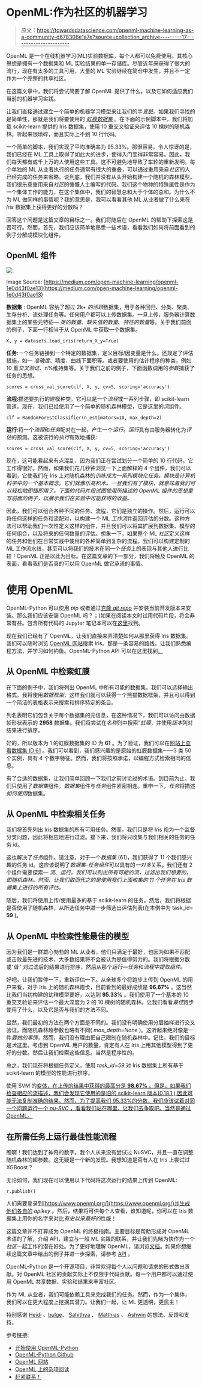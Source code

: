 # OpenML:作为社区的机器学习

> 原文：<https://towardsdatascience.com/openml-machine-learning-as-a-community-d678306e1a7e?source=collection_archive---------17----------------------->

OpenML 是一个在线机器学习(ML)实验数据库，每个人都可以免费使用。其核心思想是拥有一个数据集和 ML 实验结果的单一存储库。尽管近年来获得了很大的流行，现在有太多的工具可用，大量的 ML 实验继续在筒仓中发生，并且不一定作为一个完整的共享社区。

在这篇文章中，我们将尝试简要了解 OpenML 提供了什么，以及它如何适应我们当前的机器学习实践。

让我们直接通过建立一个简单的机器学习模型来让我们的手*变脏*。如果我们寻找的是简单性，那就是我们将要使用的 [*虹膜数据集*](https://en.wikipedia.org/wiki/Iris_flower_data_set) 。在下面的示例脚本中，我们将加载 scikit-learn 提供的 Iris 数据集，使用 10 重交叉验证来评估 10 棵树的随机森林。听起来很琐碎，而且实际上不到 10 行代码。

一个简单的脚本，我们实现了平均准确率为 95.33%。那很容易。令人惊讶的是，我们已经在 ML 工具上取得了如此大的进步，使得入门变得非常容易。因此，我们每天都有成千上万的人使用这些工具。这不可避免地导致了车轮的重新发明。每个单独的 ML 从业者执行的任务通常有很大的重叠，可以通过重用来自*社区*的人已经完成的任务来省略。说到底，我们并没有从头开始构建一个随机的森林模型。我们很乐意重用来自*社区*的慷慨人士编写的代码。我们这个物种的特殊属性是作为一个集体工作的能力，在这个集体中，我们的智慧总和大于个体的总和。为什么不为 ML 做同样的事情呢？我的意思是，我可以看看其他 ML 从业者做了什么来在 *Iris* 数据集上获得更好的分数吗？

回答这个问题是这篇文章的目标之一。我们将随后在 OpenML 的帮助下探索这是否可行。然而，首先，我们应该简单地熟悉一些术语，看看我们如何将前面看到的例子分解成模块化组件。

## **OpenML 组件**

![](img/fa9ccb304a1112c80b65372bab8c0aa6.png)

Image Source: [https://medium.com/open-machine-learning/openml-1e0d43f0ae13](https://medium.com/open-machine-learning/openml-1e0d43f0ae13)

**数据集** : OpenML 容纳了超过 2k+ *的活跃*数据集，用于各种回归、分类、聚类、生存分析、流处理任务等。任何用户都可以上传数据集。一旦上传，服务器计算数据集上的某些元特征— *类的数量*、*缺失值的数量*、*特征的数量*等。关于我们前面的例子，下面一行相当于从 OpenML 中获取一个数据集。

```
X, y = datasets.load_iris(return_X_y=True)
```

**任务**:一个任务链接到一个特定的数据集，定义目标/因变量是什么。还规定了评估措施，如— *准确度*、精度、曲线下面积等。或者要使用的估计程序的种类，例如 10 重*交叉验证*、n%维持集等。关于我们之前的例子，下面函数调用的*参数*捕获了任务的思想。

```
scores = cross_val_score(clf, X, y, cv=5, scoring='accuracy')
```

**流程**:描述要执行的建模种类。它可以是一个*流程*或一系列步骤，即 scikit-learn 管道。现在，我们已经使用了一个简单的随机森林模型，它是这里的*流*组件。

```
clf = RandomForestClassifier(n_estimators=10, max_depth=2)
```

**运行**:将一个*流程*和*任务*配对在一起，产生一个*运行*。*运行*具有由服务器转化为*评估*的预测。这被该行的*执行*有效地捕获:

```
scores = cross_val_score(clf, X, y, cv=5, scoring='accuracy')
```

现在，这可能看起来有点混乱，因为我们正在尝试划分一个简单的 10 行代码，它工作得很好。然而，如果我们花几秒钟浏览一下上面解释的 4 个组件，我们可以看到，它使我们在 Iris 上对随机森林的*训练成为一系列模块化任务。模块是计算机科学中的一个基本概念。它们就像乐高积木。一旦我们有了模块，就意味着我们可以轻松地即插即用了。下面的代码片段试图使用所描述的 OpenML 组件的思想重写前面的例子，以展示我们在实验中可能获得的收益。*

因此，我们可以组合各种不同的任务、流程，它们是独立的操作。然后，运行可以将任何这样的任务和流配对，以构建一个 ML *工作流*并返回评估的分数。这种方法可以帮助我们一次性定义这样的组件，并且我们可以将其扩展到数据集、模型的任何组合，以及将来的任何数量的评估。想象一下，如果整个 ML *社区*定义这样的任务和他们在日常实践中使用的各种简单到复杂的流程。我们可以构建定制的 ML 工作流水线，甚至可以将我们的技术在同一个*任务*上的表现与其他人进行比较！OpenML 正是以此为目标。在这篇文章的下一部分，我们将触及 OpenML 的表面，看看我们是否真的可以用 OpenML 做它承诺的事情。

# 使用 OpenML

OpenML-Python 可以使用 *pip* 或者通过[克隆 *git repo*](https://openml.github.io/openml-python/develop/contributing.html#installation) 并安装当前开发版本来安装。那么我们应该安装 OpenML 吗？；)如果在阅读本文时试用代码片段，将会非常有益。包含所有代码的 Jupyter 笔记本可以在[这里](https://nbviewer.jupyter.org/github/Neeratyoy/openml-python/blob/blog/OpenML%20-%20Machine%20Learning%20as%20a%20community.ipynb)找到。

现在我们已经有了 OpenML，让我们直接来弄清楚如何从那里获得 Iris 数据集。我们可以随时浏览 [OpenML 网站](https://www.openml.org/)搜索 Iris。那是一条容易的路线。让我们熟悉编程方法，并学习如何钓鱼。OpenML-Python API 可以在这里找到[。](https://openml.github.io/openml-python/develop/api.html)

## 从 OpenML 中检索虹膜

在下面的例子中，我们将列出 OpenML 中所有可能的数据集。我们可以选择输出格式。我将使用*数据框架*，这样我们就可以获得一个熊猫数据框架，并且可以得到一个简洁的表格表示来搜索和排序特定的条目。

列名表明它们包含关于每个数据集的元信息，在这种情况下，我们可以访问由数据帧形状表示的 **2958** 数据集。我们将尝试在*名称*列中搜索“*虹膜*，并使用*版本*列对结果进行排序。

好的，所以版本为 1 的虹膜数据集的 ID 为 **61** 。为了验证，我们可以在[网站上查看数据集 ID 61](https://www.openml.org/d/61) 。我们可以看到，我们感兴趣的是原始的虹膜数据集——3 类 50 个实例，具有 4 个数字特征。然而，我们将按照承诺，以编程方式检索相同的信息。

有了合适的数据集，让我们简单回顾一下我们之前讨论过的术语。到目前为止，我们只使用了*数据集*组件。*数据集*组件与*任务*组件紧密相连。重申一下，*任务*将描述*如何使用*数据集。

## 从 OpenML 中检索相关任务

我们将首先列出 Iris 数据集的所有可用任务。然而，我们只是将 Iris 视为一个监督分类问题，因此将相应地进行过滤。接下来，我们将只收集与我们相关的任务的任务 id。

这也解决了*任务*组件。请注意，对于一个*数据集* (61)，我们获得了 11 个我们感兴趣的任务 id。这应该说明了*数据集-任务组件*可以具有的*一对多*关系。我们还有 2 个组件需要探索— *流*、*运行。我们可以列出所有可能的流，过滤出我们想要的，即随机森林。然而，让我们取而代之的是使用我们上面收集的 11 个任务在 Iris 数据集上进行的所有评估。*

随后，我们将使用上传/使用最多的基于 scikit-learn 的任务。然后，我们将根据是否使用了随机森林，从所选任务中进一步筛选出评估列表(在本例中为 task_id= **59** )。

## 从 OpenML 中检索性能最佳的模型

因为我们是一群雄心勃勃的 ML 从业者，他们只满足于最好，也因为如果不匹配或击败最先进的技术，大多数结果将不会被认为是值得努力的。我们将根据分数或'*值* ' 对过滤后的结果进行排序，然后从那个*运行—任务*和*流程中提取组件。*

好吧，让我们暂停一下，重新评估一下。从全球多个将跑步上传到 OpenML 的用户来看，对于 Iris 上的随机森林跑步，目前看到的最好成绩是 **96.67%** 。这当然比我们当初构建的幼稚模型要好，以达到 **95.33%** 。我们使用了一个基本的 10 重交叉验证来评估一个最大深度为 2 的 10 棵树的随机森林。让我们看看*最佳*跑步使用了什么，以及它是否与我们的方法不同。

显然，我们最初的方法在两个方面是不同的。我们没有明确使用分层抽样进行交叉验证。而随机森林超参数也略有不同( *max_depth=None* )。这听起来绝对像是一件*要做的事情*，然而，我们没有理由把自己限制在随机森林中。记住，我们的目标是*大*这里。考虑到 OpenML 用户的数量，肯定有人在 Iris 上用其他模型得到了更好的分数。然后让我们检索这些信息。当然是程序性的。

总之，我们现在将根据任务定义，使用 *task_id=59* 对 Iris 数据集上所有基于 scikit-learn 的模型的性能进行排序。

使用 SVM 的[变体，在上传的结果中获得的最高分是 **98.67%** 。但是，如果我们检查相应的流描述，我们会发现它使用的是旧的 scikit-learn 版本(0.18.1 ),因此可能无法复制准确的结果。然而，为了提高我们 95.33%的分数，我们应该试着对同一个问题运行一个 *nu-SVC* ，看看我们站在哪里。让我们去争取吧。当然是通过 OpenML。](https://scikit-learn.org/stable/modules/generated/sklearn.svm.NuSVC.html#sklearn.svm.NuSVC)

## 在所需任务上运行最佳性能流程

瞧啊！我们达到了神奇的数字。我个人从来没有尝试过 NuSVC，并且一直在调整随机森林的超参数。这无疑是一个新的发现。我想知道是否有人在 Iris 上尝试过 XGBoost？

无论如何，我们现在可以使用以下代码将这次运行的结果上传到 OpenML:

```
r.publish()
```

人们需要登录到[https://www.openml.org/](https://www.openml.org/)并生成他们各自的 *apikey* 。然后，结果将可供每个人查看，谁知道呢，你可以在 Iris 数据集上用你的名字来对比*有史以来最好的*性能！

这篇文章并不打算成为 OpenML 的终极指南。主要目标是帮助形成对 OpenML 术语的了解，介绍 API，建立与一般 ML 实践的联系，并让我们先睹为快作为一个*社区*一起工作的潜在好处。为了更好地理解 OpenML，请浏览[文档](https://openml.github.io/openml-python/develop/usage.html#usage)。如果你想继续这篇文章中给出的例子并进一步探索，请参考 [API](https://openml.github.io/openml-python/develop/api.html) 。

OpenML-Python 是一个开源项目，非常欢迎每个人以问题和请求的形式做出贡献。对 OpenML 社区的贡献实际上不仅限于代码贡献。每一个用户都可以通过使用 OpenML 共享数据、实验和结果来丰富社区。

作为 ML 从业者，我们可能依赖工具来完成我们的任务。然而，作为一个集体，我们可以在更大程度上挖掘其潜力。让我们一起，让 ML 更透明，更民主！

特别感谢 [Heidi](https://medium.com/@HeidiBaya) 、[bulge](https://medium.com/@bilgecelik_52259)、 [Sahithya](https://medium.com/@sahismiley11) 、 [Matthias](https://medium.com/@mfeurer) 、 [Ashwin](https://medium.com/@ashraaghav) 的想法、反馈和支持。

参考链接:

*   [开始使用 OpenML-Python](https://openml.github.io/openml-python/develop/)
*   [OpenML-Python Github](https://github.com/openml/openml-python)
*   [OpenML 网站](https://www.openml.org/)
*   [OpenML 上的杂项阅读](https://medium.com/open-machine-learning)
*   [赶紧联系！](https://www.openml.org/contact)